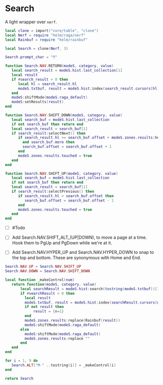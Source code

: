 # Search


A light wrapper over ``nerf``.

```lua
local clone = import("core/table", "clone")
local Nerf = require "helm/raga/nerf"
local Rainbuf = require "helm/rainbuf"

local Search = clone(Nerf, 3)

Search.prompt_char = "⁉️"
```
```lua
function Search.NAV.RETURN(modeS, category, value)
   local search_result = modeS.hist.last_collection[1]
   local result
   if #search_result > 0 then
      local hl = search_result.hl
      modeS.txtbuf, result = modeS.hist:index(search_result.cursors[hl])
   end
   modeS:shiftMode(modeS.raga_default)
   modeS:setResults(result)
end
```
```lua
function Search.NAV.SHIFT_DOWN(modeS, category, value)
   local search_buf = modeS.hist.last_collection
   if not search_buf then return end
   local search_result = search_buf[1]
   if search_result:selectNext() then
      if search_result.hl >= search_buf.offset + modeS.zones.results:height()
        and search_buf.more then
        search_buf.offset = search_buf.offset + 1
      end
      modeS.zones.results.touched = true
   end
end
```
```lua
function Search.NAV.SHIFT_UP(modeS, category, value)
   local search_buf = modeS.hist.last_collection
   if not search_buf then return end
   local search_result = search_buf[1]
   if search_result:selectPrevious() then
      if search_result.hl < search_buf.offset then
         search_buf.offset = search_buf.offset - 1
      end
      modeS.zones.results.touched = true
   end
end
```

- [ ]  #Todo


  - [ ]  Add Search.NAV.SHIFT_ALT_(UP|DOWN), to move a page at a time.
         Hook them to PgUp and PgDown while we're at it.


  - [ ]  Add Search.NAV.HYPER_UP and Search.NAV.HYPER_DOWN to snap to the
         top and bottom.  These are synonymous with Home and End.

```lua
Search.NAV.UP = Search.NAV.SHIFT_UP
Search.NAV.DOWN = Search.NAV.SHIFT_DOWN

```
```lua
local function _makeControl(num)
   return function(modeS, category, value)
       local searchResult = modeS.hist:search(tostring(modeS.txtbuf))[1]
       if #searchResult > 0 then
         local result
         modeS.txtbuf, result = modeS.hist:index(searchResult.cursors[num])
         if not result then
             result = {n=1}
         end
         modeS.zones.results:replace(Rainbuf(result))
         modeS:shiftMode(modeS.raga_default)
       else
         modeS:shiftMode(modeS.raga_default)
         modeS.zones.results:replace ""
       end
   end
end

for i = 1, 9 do
   Search.ALT["M-" ..tostring(i)] = _makeControl(i)
end
```
```lua
return Search
```
